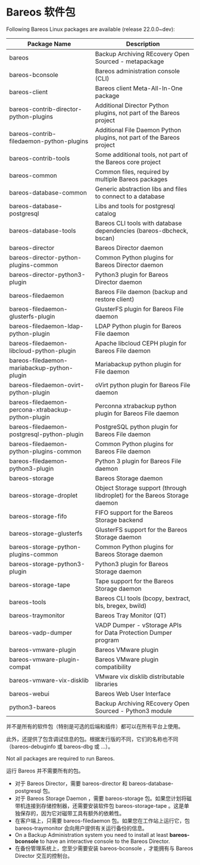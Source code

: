 # Bareos 软件包

Following Bareos Linux packages are available (release 22.0.0~dev):

| **Package Name**                                   | **Description**                                              |
| -------------------------------------------------- | ------------------------------------------------------------ |
| bareos                                             | Backup Archiving REcovery Open Sourced - metapackage         |
| bareos-bconsole                                    | Bareos administration console (CLI)                          |
| bareos-client                                      | Bareos client Meta-All-In-One package                        |
| bareos-contrib-director-python-plugins             | Additional Director Python plugins, not part of the Bareos project |
| bareos-contrib-filedaemon-python-plugins           | Additional File Daemon Python plugins, not part of the Bareos project |
| bareos-contrib-tools                               | Some additional tools, not part of the Bareos core project   |
| bareos-common                                      | Common files, required by multiple Bareos packages           |
| bareos-database-common                             | Generic abstraction libs and files to connect to a database  |
| bareos-database-postgresql                         | Libs and tools for postgresql catalog                        |
| bareos-database-tools                              | Bareos CLI tools with database dependencies (bareos-dbcheck, bscan) |
| bareos-director                                    | Bareos Director daemon                                       |
| bareos-director-python-plugins-common              | Common Python plugins for Bareos Director daemon             |
| bareos-director-python3-plugin                     | Python3 plugin for Bareos Director daemon                    |
| bareos-filedaemon                                  | Bareos File daemon (backup and restore client)               |
| bareos-filedaemon-glusterfs-plugin                 | GlusterFS plugin for Bareos File daemon                      |
| bareos-filedaemon-ldap-python-plugin               | LDAP Python plugin for Bareos File daemon                    |
| bareos-filedaemon-libcloud-python-plugin           | Apache libcloud CEPH plugin for Bareos File daemon           |
| bareos-filedaemon-mariabackup-python-plugin        | Mariabackup python plugin for File daemon                    |
| bareos-filedaemon-ovirt-python-plugin              | oVirt python plugin for Bareos File daemon                   |
| bareos-filedaemon-percona-xtrabackup-python-plugin | Perconna xtrabackup python plugin for Bareos File daemon     |
| bareos-filedaemon-postgresql-python-plugin         | PostgreSQL python plugin for Bareos File daemon              |
| bareos-filedaemon-python-plugins-common            | Common Python plugins for Bareos File daemon                 |
| bareos-filedaemon-python3-plugin                   | Python 3 plugin for Bareos File daemon                       |
| bareos-storage                                     | Bareos Storage daemon                                        |
| bareos-storage-droplet                             | Object Storage support (through libdroplet) for the Bareos Storage daemon |
| bareos-storage-fifo                                | FIFO support for the Bareos Storage backend                  |
| bareos-storage-glusterfs                           | GlusterFS support for the Bareos Storage daemon              |
| bareos-storage-python-plugins-common               | Common Python plugins for Bareos Storage daemon              |
| bareos-storage-python3-plugin                      | Python3 plugin for Bareos Storage daemon                     |
| bareos-storage-tape                                | Tape support for the Bareos Storage daemon                   |
| bareos-tools                                       | Bareos CLI tools (bcopy, bextract, bls, bregex, bwild)       |
| bareos-traymonitor                                 | Bareos Tray Monitor (QT)                                     |
| bareos-vadp-dumper                                 | VADP Dumper - vStorage APIs for Data Protection Dumper program |
| bareos-vmware-plugin                               | Bareos VMware plugin                                         |
| bareos-vmware-plugin-compat                        | Bareos VMware plugin compatibility                           |
| bareos-vmware-vix-disklib                          | VMware vix disklib distributable libraries                   |
| bareos-webui                                       | Bareos Web User Interface                                    |
| python3-bareos                                     | Backup Archiving REcovery Open Sourced - Python3 module      |

并不是所有的软件包（特别是可选的后端和插件）都可以在所有平台上使用。

此外，还提供了包含调试信息的包。根据发行版的不同，它们的名称也不同（bareos-debuginfo 或 bareos-dbg 或 ...）。

Not all packages are required to run Bareos.

运行 Bareos 并不需要所有的包。

- 对于 Bareos Director，需要 bareos-director 和 bareos-database-postgresql 包。
- 对于 Bareos Storage Daemon ，需要 bareos-storage 包。如果您计划将磁带机连接到存储控制器，还需要安装软件包 bareos-storage-tape 。这是单独保存的，因为它对磁带工具有额外的依赖性。
- 在客户端上，只需要 bareos-filedaemon 包。如果您在工作站上运行它，包 bareos-traymonitor 会向用户提供有关运行备份的信息。
- On a Backup Administration system you need to install at least **bareos-bconsole** to have an interactive console to the Bareos Director.
- 在备份管理系统上，您至少需要安装 bareos-bconsole ，才能拥有与 Bareos Director 交互的控制台。
